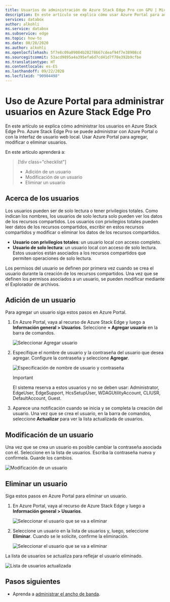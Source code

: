 ```yaml
---
title: Usuarios de administración de Azure Stack Edge Pro con GPU | Microsoft Docs
description: En este artículo se explica cómo usar Azure Portal para administrar usuarios en Azure Stack Edge Pro con GPU.
services: databox
author: alkohli
ms.service: databox
ms.subservice: edge
ms.topic: how-to
ms.date: 08/28/2020
ms.author: alkohli
ms.openlocfilehash: 5f7e8c09a09084b28278667cdeaf94f7e38908cd
ms.sourcegitcommit: 53acd9895a4a395efa6d7cd41d7f78e392b9cfbe
ms.translationtype: HT
ms.contentlocale: es-ES
ms.lasthandoff: 09/22/2020
ms.locfileid: "90904498"
---
```

# <a name="use-the-azure-portal-to-manage-users-on-your-azure-stack-edge-pro"></a>Uso de Azure Portal para administrar usuarios en Azure Stack Edge Pro

<!--[!INCLUDE [applies-to-skus](../../includes/azure-stack-edge-applies-to-all-sku.md)]-->

En este artículo se explica cómo administrar los usuarios en Azure Stack Edge Pro. Azure Stack Edge Pro se puede administrar con Azure Portal o con la interfaz de usuario web local. Usar Azure Portal para agregar, modificar o eliminar usuarios.

En este artículo aprenderá a:

> [!div class="checklist"]
> * Adición de un usuario
> * Modificación de un usuario
> * Eliminar un usuario

## <a name="about-users"></a>Acerca de los usuarios

Los usuarios pueden ser de solo lectura o tener privilegios totales. Como indican los nombres, los usuarios de solo lectura solo pueden ver los datos de los recursos compartidos. Los usuarios con privilegios totales pueden leer datos de los recursos compartidos, escribir en estos recursos compartidos y modificar o eliminar los datos de los recursos compartidos.

 - **Usuario con privilegios totales**: un usuario local con acceso completo.
 - **Usuario de solo lectura**: un usuario local con acceso de solo lectura. Estos usuarios están asociados a los recursos compartidos que permiten operaciones de solo lectura.

Los permisos del usuario se definen por primera vez cuando se crea el usuario durante la creación de los recursos compartidos. Una vez que se definen los permisos asociados a un usuario, se pueden modificar mediante el Explorador de archivos.


## <a name="add-a-user"></a>Adición de un usuario

Para agregar un usuario siga estos pasos en Azure Portal.

1. En Azure Portal, vaya al recurso de Azure Stack Edge y luego a **Información general > Usuarios**. Seleccione **+ Agregar usuario** en la barra de comandos.

    ![Seleccionar Agregar usuario](media/azure-stack-edge-j-series-manage-users/add-user-1.png)

2. Especifique el nombre de usuario y la contraseña del usuario que desea agregar. Configure la contraseña y seleccione **Agregar**.

    ![Especificación de nombre de usuario y contraseña](media/azure-stack-edge-j-series-manage-users/add-user-2.png)

    > [!IMPORTANT] 
    > El sistema reserva a estos usuarios y no se deben usar: Administrator, EdgeUser, EdgeSupport, HcsSetupUser, WDAGUtilityAccount, CLIUSR, DefaultAccount, Guest.  

3. Aparece una notificación cuando se inicia y se completa la creación del usuario. Una vez que se crea el usuario, en la barra de comandos, seleccione **Actualizar** para ver la lista actualizada de usuarios.


## <a name="modify-user"></a>Modificación de un usuario

Una vez que se crea un usuario es posible cambiar la contraseña asociada con él. Seleccione en la lista de usuarios. Escriba la contraseña nueva y confírmela. Guarde los cambios.
 
![Modificación de un usuario](media/azure-stack-edge-j-series-manage-users/modify-user-1.png)


## <a name="delete-a-user"></a>Eliminar un usuario

Siga estos pasos en Azure Portal para eliminar un usuario.


1. En Azure Portal, vaya al recurso de Azure Stack Edge y luego a **Información general > Usuarios**.

    ![Seleccionar el usuario que se va a eliminar](media/azure-stack-edge-j-series-manage-users/delete-user-1.png)

2. Seleccione un usuario en la lista de usuarios y, luego, seleccione **Eliminar**. Cuando se le solicite, confirme la eliminación.

    ![Seleccionar el usuario que se va a eliminar](media/azure-stack-edge-j-series-manage-users/delete-user-2.png)

La lista de usuarios se actualiza para reflejar el usuario eliminado.

![Lista de usuarios actualizada](media/azure-stack-edge-j-series-manage-users/delete-user-4.png)

## <a name="next-steps"></a>Pasos siguientes

- Aprenda a [administrar el ancho de banda](azure-stack-edge-j-series-manage-bandwidth-schedules.md).
